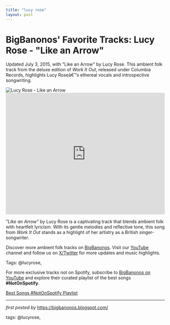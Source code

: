 ```yaml
---
title: "lucy rose"
layout: post
---
```

<!-- Post Title -->
<h1 >BigBanonos' Favorite Tracks: Lucy Rose - "Like an Arrow"</h1> <!-- Introductory Text -->
<p >Updated July 3, 2015, with "Like an Arrow" by Lucy Rose. This ambient folk track from the deluxe edition of <em>Work It Out</em>, released under Columbia Records, highlights Lucy Roseâ€™s ethereal vocals and introspective songwriting.</p> <!-- Featured Image -->
<div > <img src="https://colorising.com/wp-content/uploads/2015/06/lucycrp.jpg" alt="Lucy Rose - Like an Arrow" />
</div> <!-- YouTube Video Embed -->
<div > <iframe width="100%" height="385" src="https://www.youtube.com/embed/8zU0sR1YNSY" title="Lucy Rose - Like an Arrow" frameborder="0" allow="accelerometer; autoplay; clipboard-write; encrypted-media; gyroscope; picture-in-picture; web-share" referrerpolicy="strict-origin-when-cross-origin" allowfullscreen></iframe>
</div> <!-- Song Information -->
<div > <p><em>"Like an Arrow"</em> by Lucy Rose is a captivating track that blends ambient folk with heartfelt lyricism. With its gentle melodies and reflective tone, this song from <em>Work It Out</em> stands as a highlight of her artistry as a British singer-songwriter.</p>
</div> <!-- Footer Links -->
<div > <p>Discover more ambient folk tracks on <a href="https://bigbanonos.blogspot.com/" target="_blank">BigBanonos</a>. Visit our <a href="https://www.youtube.com/@BigBanonos" target="_blank">YouTube</a> channel and follow us on <a href="https://x.com/bigbanonos" target="_blank">X/Twitter</a> for more updates and music highlights.</p>
</div> <!-- Tags -->
<p >Tags: @lucyrose,</p>


<!--Subscribe and Playlist Links-->
<div>
    <p>For more exclusive tracks not on Spotify, subscribe to <a href="https://www.youtube.com/@BigBanonos" target="_blank">BigBanonos on YouTube</a> and explore their curated playlist of the best songs <strong>#NotOnSpotify</strong>.</p>
    <p><a href="https://www.youtube.com/playlist?list=PLtuNtuTatqI0kFahUCbtbfenC_ET5O_tr" target="_blank">Best Songs #NotOnSpotify Playlist<br /></a></p></div>

<hr />

<p><em>first posted by</em> <a href="https://bigbanonos.blogspot.com/" rel="noopener" target="_new">https://bigbanonos.blogspot.com/</a></p>

<p>tags: @lucyrose,</p>
